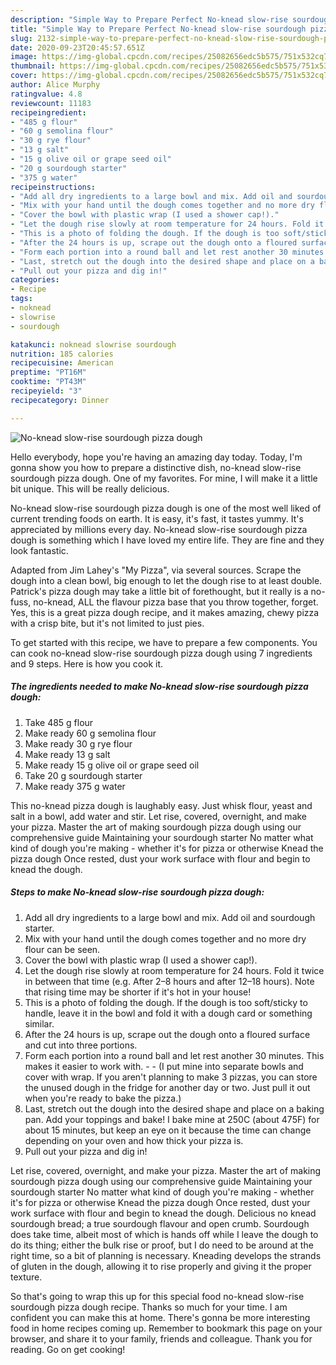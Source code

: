 ```yaml
---
description: "Simple Way to Prepare Perfect No-knead slow-rise sourdough pizza dough"
title: "Simple Way to Prepare Perfect No-knead slow-rise sourdough pizza dough"
slug: 2132-simple-way-to-prepare-perfect-no-knead-slow-rise-sourdough-pizza-dough
date: 2020-09-23T20:45:57.651Z
image: https://img-global.cpcdn.com/recipes/25082656edc5b575/751x532cq70/no-knead-slow-rise-sourdough-pizza-dough-recipe-main-photo.jpg
thumbnail: https://img-global.cpcdn.com/recipes/25082656edc5b575/751x532cq70/no-knead-slow-rise-sourdough-pizza-dough-recipe-main-photo.jpg
cover: https://img-global.cpcdn.com/recipes/25082656edc5b575/751x532cq70/no-knead-slow-rise-sourdough-pizza-dough-recipe-main-photo.jpg
author: Alice Murphy
ratingvalue: 4.8
reviewcount: 11183
recipeingredient:
- "485 g flour"
- "60 g semolina flour"
- "30 g rye flour"
- "13 g salt"
- "15 g olive oil or grape seed oil"
- "20 g sourdough starter"
- "375 g water"
recipeinstructions:
- "Add all dry ingredients to a large bowl and mix. Add oil and sourdough starter."
- "Mix with your hand until the dough comes together and no more dry flour can be seen."
- "Cover the bowl with plastic wrap (I used a shower cap!)."
- "Let the dough rise slowly at room temperature for 24 hours. Fold it twice in between that time (e.g. After 2–8 hours and after 12–18 hours). Note that rising time may be shorter if it&#39;s hot in your house!"
- "This is a photo of folding the dough. If the dough is too soft/sticky to handle, leave it in the bowl and fold it with a dough card or something similar."
- "After the 24 hours is up, scrape out the dough onto a floured surface and cut into three portions."
- "Form each portion into a round ball and let rest another 30 minutes. This makes it easier to work with.  (I put mine into separate bowls and cover with wrap. If you aren&#39;t planning to make 3 pizzas, you can store the unused dough in the fridge for another day or two. Just pull it out when you&#39;re ready to bake the pizza.)"
- "Last, stretch out the dough into the desired shape and place on a baking pan. Add your toppings and bake! I bake mine at 250C (about 475F) for about 15 minutes, but keep an eye on it because the time can change depending on your oven and how thick your pizza is."
- "Pull out your pizza and dig in!"
categories:
- Recipe
tags:
- noknead
- slowrise
- sourdough

katakunci: noknead slowrise sourdough 
nutrition: 185 calories
recipecuisine: American
preptime: "PT16M"
cooktime: "PT43M"
recipeyield: "3"
recipecategory: Dinner

---
```



![No-knead slow-rise sourdough pizza dough](https://img-global.cpcdn.com/recipes/25082656edc5b575/751x532cq70/no-knead-slow-rise-sourdough-pizza-dough-recipe-main-photo.jpg)

Hello everybody, hope you're having an amazing day today. Today, I'm gonna show you how to prepare a distinctive dish, no-knead slow-rise sourdough pizza dough. One of my favorites. For mine, I will make it a little bit unique. This will be really delicious.

No-knead slow-rise sourdough pizza dough is one of the most well liked of current trending foods on earth. It is easy, it's fast, it tastes yummy. It's appreciated by millions every day. No-knead slow-rise sourdough pizza dough is something which I have loved my entire life. They are fine and they look fantastic.

Adapted from Jim Lahey&#39;s &#34;My Pizza&#34;, via several sources. Scrape the dough into a clean bowl, big enough to let the dough rise to at least double. Patrick&#39;s pizza dough may take a little bit of forethought, but it really is a no-fuss, no-knead, ALL the flavour pizza base that you throw together, forget. Yes, this is a great pizza dough recipe, and it makes amazing, chewy pizza with a crisp bite, but it&#39;s not limited to just pies.


To get started with this recipe, we have to prepare a few components. You can cook no-knead slow-rise sourdough pizza dough using 7 ingredients and 9 steps. Here is how you cook it.

<!--inarticleads1-->

##### The ingredients needed to make No-knead slow-rise sourdough pizza dough:

1. Take 485 g flour
1. Make ready 60 g semolina flour
1. Make ready 30 g rye flour
1. Make ready 13 g salt
1. Make ready 15 g olive oil or grape seed oil
1. Take 20 g sourdough starter
1. Make ready 375 g water


This no-knead pizza dough is laughably easy. Just whisk flour, yeast and salt in a bowl, add water and stir. Let rise, covered, overnight, and make your pizza. Master the art of making sourdough pizza dough using our comprehensive guide Maintaining your sourdough starter No matter what kind of dough you&#39;re making - whether it&#39;s for pizza or otherwise Knead the pizza dough Once rested, dust your work surface with flour and begin to knead the dough. 

<!--inarticleads2-->

##### Steps to make No-knead slow-rise sourdough pizza dough:

1. Add all dry ingredients to a large bowl and mix. Add oil and sourdough starter.
1. Mix with your hand until the dough comes together and no more dry flour can be seen.
1. Cover the bowl with plastic wrap (I used a shower cap!).
1. Let the dough rise slowly at room temperature for 24 hours. Fold it twice in between that time (e.g. After 2–8 hours and after 12–18 hours). Note that rising time may be shorter if it&#39;s hot in your house!
1. This is a photo of folding the dough. If the dough is too soft/sticky to handle, leave it in the bowl and fold it with a dough card or something similar.
1. After the 24 hours is up, scrape out the dough onto a floured surface and cut into three portions.
1. Form each portion into a round ball and let rest another 30 minutes. This makes it easier to work with. -  - (I put mine into separate bowls and cover with wrap. If you aren&#39;t planning to make 3 pizzas, you can store the unused dough in the fridge for another day or two. Just pull it out when you&#39;re ready to bake the pizza.)
1. Last, stretch out the dough into the desired shape and place on a baking pan. Add your toppings and bake! I bake mine at 250C (about 475F) for about 15 minutes, but keep an eye on it because the time can change depending on your oven and how thick your pizza is.
1. Pull out your pizza and dig in!


Let rise, covered, overnight, and make your pizza. Master the art of making sourdough pizza dough using our comprehensive guide Maintaining your sourdough starter No matter what kind of dough you&#39;re making - whether it&#39;s for pizza or otherwise Knead the pizza dough Once rested, dust your work surface with flour and begin to knead the dough. Delicious no knead sourdough bread; a true sourdough flavour and open crumb. Sourdough does take time, albeit most of which is hands off while I leave the dough to do its thing; either the bulk rise or proof, but I do need to be around at the right time, so a bit of planning is necessary. Kneading develops the strands of gluten in the dough, allowing it to rise properly and giving it the proper texture. 

So that's going to wrap this up for this special food no-knead slow-rise sourdough pizza dough recipe. Thanks so much for your time. I am confident you can make this at home. There's gonna be more interesting food in home recipes coming up. Remember to bookmark this page on your browser, and share it to your family, friends and colleague. Thank you for reading. Go on get cooking!
